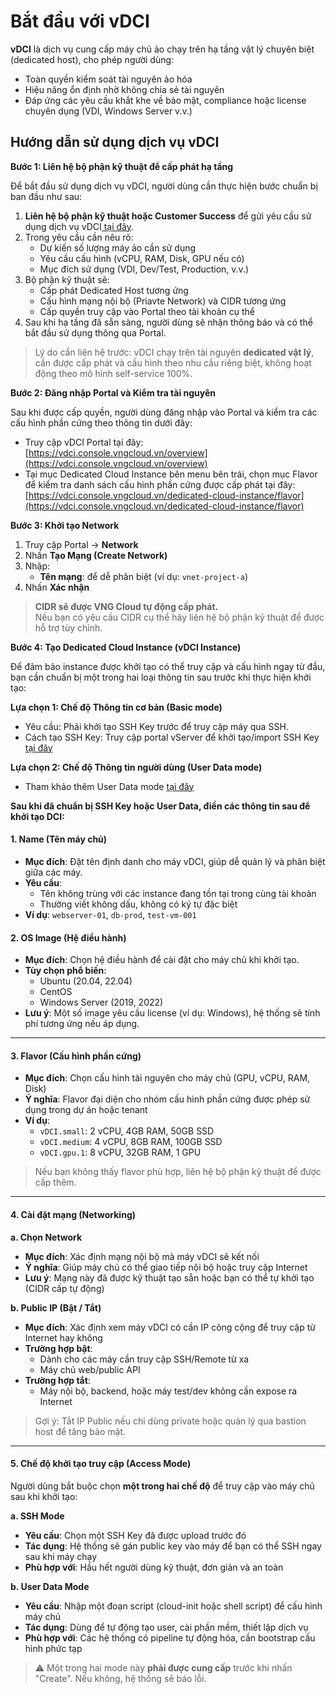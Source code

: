 # Bắt đầu với vDCI

**vDCI** là dịch vụ cung cấp máy chủ ảo chạy trên hạ tầng vật lý chuyên biệt (dedicated host), cho phép người dùng:

* Toàn quyền kiểm soát tài nguyên ảo hóa
* Hiệu năng ổn định nhờ không chia sẻ tài nguyên
* Đáp ứng các yêu cầu khắt khe về bảo mật, compliance hoặc license chuyên dụng (VDI, Windows Server v.v.)

## Hướng dẫn sử dụng dịch vụ vDCI

**Bước 1: Liên hệ bộ phận kỹ thuật để cấp phát hạ tầng**

Để bắt đầu sử dụng dịch vụ vDCI, người dùng cần thực hiện bước chuẩn bị ban đầu như sau:

1. **Liên hệ bộ phận kỹ thuật hoặc Customer Success** để gửi yêu cầu sử dụng dịch vụ vDCI[ tại đây](https://helpdesk.vngcloud.vn/portal/en/home).
2. Trong yêu cầu cần nêu rõ:
   * Dự kiến số lượng máy ảo cần sử dụng
   * Yêu cầu cấu hình (vCPU, RAM, Disk, GPU nếu có)
   * Mục đích sử dụng (VDI, Dev/Test, Production, v.v.)
3. Bộ phận kỹ thuật sẽ:
   * Cấp phát Dedicated Host tương ứng
   * Cấu hình mạng nội bộ (Priavte Network) và CIDR tương ứng
   * Cấp quyền truy cập vào Portal theo tài khoản cụ thể
4. Sau khi hạ tầng đã sẵn sàng, người dùng sẽ nhận thông báo và có thể bắt đầu sử dụng thông qua Portal.

> Lý do cần liên hệ trước: vDCI chạy trên tài nguyên **dedicated vật lý**, cần được cấp phát và cấu hình theo nhu cầu riêng biệt, không hoạt động theo mô hình self-service 100%.

**Bước 2: Đăng nhập Portal và Kiểm tra tài nguyên**

Sau khi được cấp quyền, người dùng đăng nhập vào Portal và kiểm tra các cấu hình phần cứng theo thông tin dưới đây:

* Truy cập vDCI Portal tại đây: [https://vdci.console.vngcloud.vn/overview](https://vdci.console.vngcloud.vn/overview)
* Tại mục Dedicated Cloud Instance bên menu bên trái, chọn mục Flavor để kiểm tra danh sách cấu hình phần cứng được cấp phát tại đây: [https://vdci.console.vngcloud.vn/dedicated-cloud-instance/flavor](https://vdci.console.vngcloud.vn/dedicated-cloud-instance/flavor)

**Bước 3: Khởi tạo Network**

1. Truy cập Portal → **Network**
2. Nhấn **Tạo Mạng (Create Network)**
3. Nhập:
   * **Tên mạng**: để dễ phân biệt (ví dụ: `vnet-project-a`)
4. Nhấn **Xác nhận**

> **CIDR sẽ được VNG Cloud tự động cấp phát.**\
> Nếu bạn có yêu cầu CIDR cụ thể hãy liên hệ bộ phận kỹ thuật để được hỗ trợ tùy chỉnh.

**Bước 4: Tạo Dedicated Cloud Instance (vDCI Instance)**

Để đảm bảo instance được khởi tạo có thể truy cập và cấu hình ngay từ đầu, bạn cần chuẩn bị một trong hai loại thông tin sau trước khi thực hiện khởi tạo:

**Lựa chọn 1: Chế độ Thông tin cơ bản (Basic mode)**

* Yêu cầu: Phải khởi tạo SSH Key trước để truy cập máy qua SSH.
* Cách tạo SSH Key: Truy cập portal vServer để khởi tạo/import SSH Key [tại đây](https://hcm-3.console.vngcloud.vn/vserver/v-server/ssh-key)

**Lựa chọn 2: Chế độ Thông tin người dùng (User Data mode)**

* Tham khảo thêm User Data mode [tại đây](https://docs.vngcloud.vn/vng-cloud-document/vn/vserver/compute-hcm03-1a/trai-nghiem-san-pham-vserver/userdata)

**Sau khi đã chuẩn bị SSH Key hoặc User Data, điền các thông tin sau để khởi tạo DCI:**

#### 1. **Name (Tên máy chủ)**

* **Mục đích**: Đặt tên định danh cho máy vDCI, giúp dễ quản lý và phân biệt giữa các máy.
* **Yêu cầu**:
  * Tên không trùng với các instance đang tồn tại trong cùng tài khoản
  * Thường viết không dấu, không có ký tự đặc biệt
* **Ví dụ**: `webserver-01`, `db-prod`, `test-vm-001`

#### 2. **OS Image (Hệ điều hành)**

* **Mục đích**: Chọn hệ điều hành để cài đặt cho máy chủ khi khởi tạo.
* **Tùy chọn phổ biến**:
  * Ubuntu (20.04, 22.04)
  * CentOS
  * Windows Server (2019, 2022)
* **Lưu ý**: Một số image yêu cầu license (ví dụ: Windows), hệ thống sẽ tính phí tương ứng nếu áp dụng.

***

#### 3. **Flavor (Cấu hình phần cứng)**

* **Mục đích**: Chọn cấu hình tài nguyên cho máy chủ (GPU, vCPU, RAM, Disk)
* **Ý nghĩa**: Flavor đại diện cho nhóm cấu hình phần cứng được phép sử dụng trong dự án hoặc tenant
* **Ví dụ**:
  * `vDCI.small`: 2 vCPU, 4GB RAM, 50GB SSD
  * `vDCI.medium`: 4 vCPU, 8GB RAM, 100GB SSD
  * `vDCI.gpu.1`: 8 vCPU, 32GB RAM, 1 GPU

> Nếu bạn không thấy flavor phù hợp, liên hệ bộ phận kỹ thuật để được cấp thêm.

***

#### 4. **Cài đặt mạng (Networking)**

**a. Chọn Network**

* **Mục đích**: Xác định mạng nội bộ mà máy vDCI sẽ kết nối
* **Ý nghĩa**: Giúp máy chủ có thể giao tiếp nội bộ hoặc truy cập Internet
* **Lưu ý**: Mạng này đã được kỹ thuật tạo sẵn hoặc bạn có thể tự khởi tạo (CIDR cấp tự động)

**b. Public IP (Bật / Tắt)**

* **Mục đích**: Xác định xem máy vDCI có cần IP công cộng để truy cập từ Internet hay không
* **Trường hợp bật**:
  * Dành cho các máy cần truy cập SSH/Remote từ xa
  * Máy chủ web/public API
* **Trường hợp tắt**:
  * Máy nội bộ, backend, hoặc máy test/dev không cần expose ra Internet

> Gợi ý: Tắt IP Public nếu chỉ dùng private hoặc quản lý qua bastion host để tăng bảo mật.

***

#### 5. **Chế độ khởi tạo truy cập (Access Mode)**

Người dùng bắt buộc chọn **một trong hai chế độ** để truy cập vào máy chủ sau khi khởi tạo:

**a. SSH Mode**

* **Yêu cầu**: Chọn một SSH Key đã được upload trước đó
* **Tác dụng**: Hệ thống sẽ gán public key vào máy để bạn có thể SSH ngay sau khi máy chạy
* **Phù hợp với**: Hầu hết người dùng kỹ thuật, đơn giản và an toàn

**b. User Data Mode**

* **Yêu cầu**: Nhập một đoạn script (cloud-init hoặc shell script) để cấu hình máy chủ
* **Tác dụng**: Dùng để tự động tạo user, cài phần mềm, thiết lập dịch vụ
* **Phù hợp với**: Các hệ thống có pipeline tự động hóa, cần bootstrap cấu hình phức tạp

> ⚠️ Một trong hai mode này **phải được cung cấp** trước khi nhấn "Create". Nếu không, hệ thống sẽ báo lỗi.

